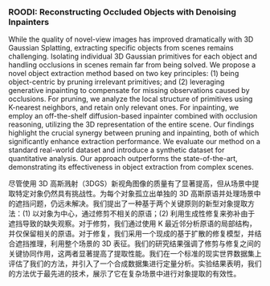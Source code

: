 ### ROODI: Reconstructing Occluded Objects with Denoising Inpainters

While the quality of novel-view images has improved dramatically with 3D Gaussian Splatting, extracting specific objects from scenes remains challenging. Isolating individual 3D Gaussian primitives for each object and handling occlusions in scenes remain far from being solved. We propose a novel object extraction method based on two key principles: (1) being object-centric by pruning irrelevant primitives; and (2) leveraging generative inpainting to compensate for missing observations caused by occlusions. For pruning, we analyze the local structure of primitives using K-nearest neighbors, and retain only relevant ones. For inpainting, we employ an off-the-shelf diffusion-based inpainter combined with occlusion reasoning, utilizing the 3D representation of the entire scene. Our findings highlight the crucial synergy between pruning and inpainting, both of which significantly enhance extraction performance. We evaluate our method on a standard real-world dataset and introduce a synthetic dataset for quantitative analysis. Our approach outperforms the state-of-the-art, demonstrating its effectiveness in object extraction from complex scenes.

尽管使用 3D 高斯溅射（3DGS）新视角图像的质量有了显著提高，但从场景中提取特定对象仍然具有挑战性。为每个对象孤立出单独的 3D 高斯原语并处理场景中的遮挡问题，仍远未解决。我们提出了一种基于两个关键原则的新型对象提取方法：(1) 以对象为中心，通过修剪不相关的原语；(2) 利用生成性修复来弥补由于遮挡导致的缺失观察。对于修剪，我们通过使用 K 最近邻分析原语的局部结构，并仅保留相关的原语。对于修复，我们采用一个现成的基于扩散的修复模型，并结合遮挡推理，利用整个场景的 3D 表征。我们的研究结果强调了修剪与修复之间的关键协同作用，这两者显著提高了提取性能。我们在一个标准的现实世界数据集上评估了我们的方法，并引入了一个合成数据集进行定量分析。实验结果表明，我们的方法优于最先进的技术，展示了它在复杂场景中进行对象提取的有效性。
